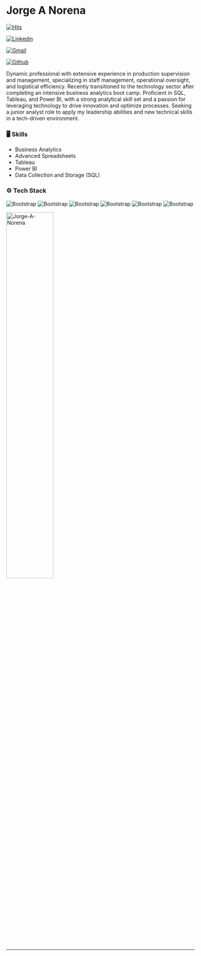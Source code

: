 # Jorge A Norena

[![Hits](https://hits.seeyoufarm.com/api/count/incr/badge.svg?url=https%3A%2F%2Fgithub.com%2FJorge-A-Norena%2FJorge-A-Norena&count_bg=%2379C83D&title_bg=%23555555&icon=&icon_color=%23E7E7E7&title=Profile+Views&edge_flat=false)](https://hits.seeyoufarm.com)

[![Linkedin](https://img.shields.io/badge/-LinkedIn-blue?style=flat&logo=Linkedin&logoColor=white)](https://www.linkedin.com/in/jorge-a-norena/)

[![Gmail](https://img.shields.io/badge/-Gmail-c14438?style=flat&logo=Gmail&logoColor=white)](mailto:jorgenorena1980@gmail.com)

[![Github](https://img.shields.io/github/followers/Jorge-A-Norena?label=Follow&style=social)](https://github.com/Jorge-A-Norena)

Dynamic professional with extensive experience in production supervision and management, specializing in staff management, operational oversight, and logistical efficiency. Recently transitioned to the technology sector after completing an intensive business analytics boot camp. Proficient in SQL, Tableau, and Power BI, with a strong analytical skill set and a passion for leveraging technology to drive innovation and optimize processes. Seeking a junior analyst role to apply my leadership abilities and new technical skills in a tech-driven environment.


### 🖥 Skills

- Business Analytics
- Advanced Spreadsheets 
- Tableau 
- Power BI 
- Data Collection and Storage (SQL)
### ⚙️ Tech Stack

![Bootstrap](https://img.shields.io/badge/-Microsoft%20Excel-05122A?style=flat-square&logo=Microsoft-Excel&color=353535) ![Bootstrap](https://img.shields.io/badge/-Google%20Sheets-05122A?style=flat-square&logo=Google-Sheets&color=353535) ![Bootstrap](https://img.shields.io/badge/-Power%20BI-05122A?style=flat-square&logo=Power-BI&color=353535) ![Bootstrap](https://img.shields.io/badge/-Microsoft%20PowerPoint-05122A?style=flat-square&logo=Microsoft-PowerPoint&color=353535) ![Bootstrap](https://img.shields.io/badge/-Tableau-05122A?style=flat-square&logo=Tableau&color=353535) ![Bootstrap](https://img.shields.io/badge/-PostgreSQL-05122A?style=flat-square&logo=PostgreSQL&color=353535)

<div>
  
  <img width="50%"  src="https://github-readme-streak-stats.herokuapp.com/?user=Jorge-A-Norena&" alt="Jorge-A-Norena" />
</div>


---
